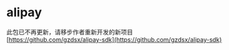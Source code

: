 # alipay


此包已不再更新，请移步作者重新开发的新项目
[https://github.com/gzdsx/alipay-sdk](https://github.com/gzdsx/alipay-sdk)
